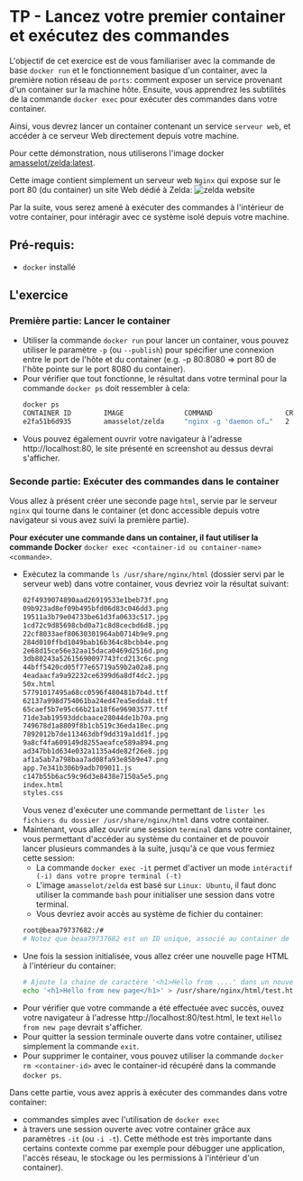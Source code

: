 # TP - Lancez votre premier container et exécutez des commandes

L'objectif de cet exercice est de vous familiariser avec la commande de base `docker run` et le fonctionnement basique d'un container, avec la première notion réseau de `ports`: comment exposer un service provenant d'un container sur la machine hôte. Ensuite, vous apprendrez les subtilités de la commande `docker exec` pour exécuter des commandes dans votre container.

Ainsi, vous devrez lancer un container contenant un service `serveur web`, et accéder à ce serveur Web directement depuis votre machine.

Pour cette démonstration, nous utiliserons l'image docker [amasselot/zelda:latest](https://hub.docker.com/r/amasselot/zelda).

Cette image contient simplement un serveur web `Nginx` qui expose sur le port 80 (du container) un site Web dédié à Zelda:
![zelda website](./assets/website.png)

Par la suite, vous serez amené à exécuter des commandes à l'intérieur de votre container, pour intéragir avec ce système isolé depuis votre machine.

## Pré-requis:

- `docker` installé

## L'exercice

### Première partie: Lancer le container

- Utiliser la commande `docker run` pour lancer un container, vous pouvez utiliser le paramètre `-p` (ou `--publish`) pour spécifier une connexion entre le port de l'hôte et du container (e.g. -p 80:8080 => port 80 de l'hôte pointe sur le port 8080 du container).
- Pour vérifier que tout fonctionne, le résultat dans votre terminal pour la commande `docker ps` doit ressembler à cela:
  ```bash
  docker ps
  CONTAINER ID        IMAGE               COMMAND                  CREATED             STATUS              PORTS                NAMES
  e2fa51b6d935        amasselot/zelda     "nginx -g 'daemon of…"   2 seconds ago       Up 1 second         0.0.0.0:80->80/tcp   silly_engelbart
  ```
- Vous pouvez également ouvrir votre navigateur à l'adresse http://localhost:80, le site présenté en screenshot au dessus devrai s'afficher.

### Seconde partie: Exécuter des commandes dans le container

Vous allez à présent créer une seconde page `html`, servie par le serveur `nginx` qui tourne dans le container (et donc accessible depuis votre navigateur si vous avez suivi la première partie).

**Pour exécuter une commande dans un container, il faut utiliser la commande Docker** `docker exec <container-id ou container-name> <commande>`.

- Exécutez la commande `ls /usr/share/nginx/html` (dossier servi par le serveur web) dans votre container, vous devriez voir la résultat suivant:
  ```bash
  02f4939074890aad26919533e1beb73f.png
  09b923ad8ef09b495bfd06d83c046dd3.png
  19511a3b79e04733be61d3fa0633c517.jpg
  1cd72c9d85698cbd0a71c8d8cecbd6d8.jpg
  22cf8033aef80630301964ab0714b9e9.png
  284d010ffbd1049bab16b364c8bcbb4e.png
  2e68d15ce56e32aa15daca0469d2516d.png
  3db80243a52615690097743fcd213c6c.png
  44bff5420cd05f77e65719a59b2a02a8.png
  4eadaacfa9a92232ce6399d6a8df4dc2.jpg
  50x.html
  57791017495a68cc0596f480481b7b4d.ttf
  62137a998d754061ba24ed47ea5edda8.ttf
  65caef5b7e95c66b21a18f6e96903577.ttf
  71de3ab19593ddcbaace28044de1b70a.png
  749678d1a8809f8b1cb519c36eda18ec.png
  7892012b7de113463dbf9dd319a1dd1f.jpg
  9a8cf4fa609149d8255aeafce589a894.png
  ad347bb1d634e032a1135a4de82f26e8.jpg
  af1a5ab7a798baa7ad08fa93e85b9e47.png
  app.7e341b306b9adb709011.js
  c147b55b6ac59c96d3e8438e7150a5e5.png
  index.html
  styles.css
  ```
  Vous venez d'exécuter une commande permettant de `lister les fichiers du dossier /usr/share/nginx/html` dans votre container.
- Maintenant, vous allez ouvrir une session `terminal` dans votre container, vous permettant d'accéder au système du container et de pouvoir lancer plusieurs commandes à la suite, jusqu'à ce que vous fermiez cette session:
  - La commande `docker exec -it` permet d'activer un mode `intéractif (-i) dans votre propre terminal (-t)`
  - L'image `amasselot/zelda` est basé sur `Linux: Ubuntu`, il faut donc utiliser la commande `bash` pour initialiser une session dans votre terminal.
  - Vous devriez avoir accès au système de fichier du container:
  ```bash
  root@beaa79737682:/#
  # Notez que beaa79737682 est un ID unique, associé au container de façon automatique, vous aurez donc un autre nom dans votre session.
  ```
- Une fois la session initialisée, vous allez créer une nouvelle page HTML à l'intérieur du container:
  ```bash
  # Ajoute la chaine de caractère '<h1>Hello from ....' dans un nouveau fichier situé à /usr/share/nginx/html/test.html
  echo '<h1>Hello from new page</h1>' > /usr/share/nginx/html/test.html
  ```
- Pour vérifier que votre commande a été effectuée avec succès, ouvez votre navigateur à l'adresse http://localhost:80/test.html, le text `Hello from new page` devrait s'afficher.
- Pour quitter la session terminale ouverte dans votre container, utilisez simplement la commande `exit`.
- Pour supprimer le container, vous pouvez utiliser la commande `docker rm <container-id>` avec le container-id récupéré dans la commande `docker ps`.

Dans cette partie, vous avez appris à exécuter des commandes dans votre container:
- commandes simples avec l'utilisation de `docker exec`
- à travers une session ouverte avec votre container grâce aux paramètres `-it` (ou `-i -t`). Cette méthode est très importante dans certains contexte comme par exemple pour débugger une application, l'accès réseau, le stockage ou les permissions à l'intérieur d'un container).